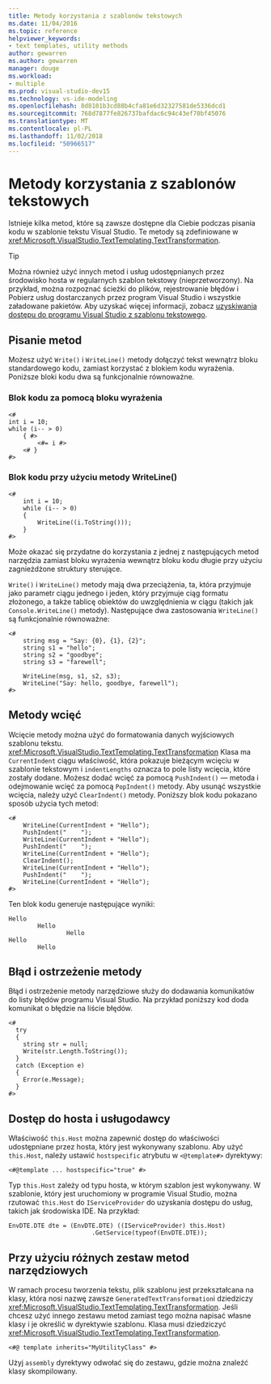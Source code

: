 ```yaml
---
title: Metody korzystania z szablonów tekstowych
ms.date: 11/04/2016
ms.topic: reference
helpviewer_keywords:
- text templates, utility methods
author: gewarren
ms.author: gewarren
manager: douge
ms.workload:
- multiple
ms.prod: visual-studio-dev15
ms.technology: vs-ide-modeling
ms.openlocfilehash: 8d8101b3cd88b4cfa81e6d32327581de5336dcd1
ms.sourcegitcommit: 768d7877fe826737bafdac6c94c43ef70bf45076
ms.translationtype: MT
ms.contentlocale: pl-PL
ms.lasthandoff: 11/02/2018
ms.locfileid: "50966517"
---
```

# <a name="text-template-utility-methods"></a>Metody korzystania z szablonów tekstowych

Istnieje kilka metod, które są zawsze dostępne dla Ciebie podczas pisania kodu w szablonie tekstu Visual Studio. Te metody są zdefiniowane w <xref:Microsoft.VisualStudio.TextTemplating.TextTransformation>.

> [!TIP]
> Można również użyć innych metod i usług udostępnianych przez środowisko hosta w regularnych szablon tekstowy (nieprzetworzony). Na przykład, można rozpoznać ścieżki do plików, rejestrowanie błędów i Pobierz usług dostarczanych przez program Visual Studio i wszystkie załadowane pakietów. Aby uzyskać więcej informacji, zobacz [uzyskiwania dostępu do programu Visual Studio z szablonu tekstowego](/previous-versions/visualstudio/visual-studio-2010/gg604090\(v\=vs.100\)).

## <a name="write-methods"></a>Pisanie metod

Możesz użyć `Write()` i `WriteLine()` metody dołączyć tekst wewnątrz bloku standardowego kodu, zamiast korzystać z blokiem kodu wyrażenia. Poniższe bloki kodu dwa są funkcjonalnie równoważne.

### <a name="code-block-with-an-expression-block"></a>Blok kodu za pomocą bloku wyrażenia

```
<#
int i = 10;
while (i-- > 0)
    { #>
        <#= i #>
    <# }
#>
```

### <a name="code-block-using-writeline"></a>Blok kodu przy użyciu metody WriteLine()

```
<#
    int i = 10;
    while (i-- > 0)
    {
        WriteLine((i.ToString()));
    }
#>
```

Może okazać się przydatne do korzystania z jednej z następujących metod narzędzia zamiast bloku wyrażenia wewnątrz bloku kodu długie przy użyciu zagnieżdżone struktury sterujące.

`Write()` i `WriteLine()` metody mają dwa przeciążenia, ta, która przyjmuje jako parametr ciągu jednego i jeden, który przyjmuje ciąg formatu złożonego, a także tablicę obiektów do uwzględnienia w ciągu (takich jak `Console.WriteLine()` metody). Następujące dwa zastosowania `WriteLine()` są funkcjonalnie równoważne:

```
<#
    string msg = "Say: {0}, {1}, {2}";
    string s1 = "hello";
    string s2 = "goodbye";
    string s3 = "farewell";

    WriteLine(msg, s1, s2, s3);
    WriteLine("Say: hello, goodbye, farewell");
#>
```

## <a name="indentation-methods"></a>Metody wcięć

Wcięcie metody można użyć do formatowania danych wyjściowych szablonu tekstu. <xref:Microsoft.VisualStudio.TextTemplating.TextTransformation> Klasa ma `CurrentIndent` ciągu właściwość, która pokazuje bieżącym wcięciu w szablonie tekstowym i `indentLengths` oznacza to pole listy wcięcia, które zostały dodane. Możesz dodać wcięć za pomocą `PushIndent()` — metoda i odejmowanie wcięć za pomocą `PopIndent()` metody. Aby usunąć wszystkie wcięcia, należy użyć `ClearIndent()` metody. Poniższy blok kodu pokazano sposób użycia tych metod:

```
<#
    WriteLine(CurrentIndent + "Hello");
    PushIndent("    ");
    WriteLine(CurrentIndent + "Hello");
    PushIndent("    ");
    WriteLine(CurrentIndent + "Hello");
    ClearIndent();
    WriteLine(CurrentIndent + "Hello");
    PushIndent("    ");
    WriteLine(CurrentIndent + "Hello");
#>
```

Ten blok kodu generuje następujące wyniki:

```
Hello
        Hello
                Hello
Hello
        Hello
```

## <a name="error-and-warning-methods"></a>Błąd i ostrzeżenie metody

Błąd i ostrzeżenie metody narzędziowe służy do dodawania komunikatów do listy błędów programu Visual Studio. Na przykład poniższy kod doda komunikat o błędzie na liście błędów.

```
<#
  try
  {
    string str = null;
    Write(str.Length.ToString());
  }
  catch (Exception e)
  {
    Error(e.Message);
  }
#>
```

## <a name="access-to-host-and-service-provider"></a>Dostęp do hosta i usługodawcy

Właściwość `this.Host` można zapewnić dostęp do właściwości udostępniane przez hosta, który jest wykonywany szablonu. Aby użyć `this.Host`, należy ustawić `hostspecific` atrybutu w `<@template#>` dyrektywy:

`<#@template ... hostspecific="true" #>`

Typ `this.Host` zależy od typu hosta, w którym szablon jest wykonywany. W szablonie, który jest uruchomiony w programie Visual Studio, można rzutować `this.Host` do `IServiceProvider` do uzyskania dostępu do usług, takich jak środowiska IDE. Na przykład:

```
EnvDTE.DTE dte = (EnvDTE.DTE) ((IServiceProvider) this.Host)
                       .GetService(typeof(EnvDTE.DTE));
```

## <a name="using-a-different-set-of-utility-methods"></a>Przy użyciu różnych zestaw metod narzędziowych

W ramach procesu tworzenia tekstu, plik szablonu jest przekształcana na klasy, która nosi nazwę zawsze `GeneratedTextTransformation`i dziedziczy <xref:Microsoft.VisualStudio.TextTemplating.TextTransformation>. Jeśli chcesz użyć innego zestawu metod zamiast tego można napisać własne klasy i je określić w dyrektywie szablonu. Klasa musi dziedziczyć <xref:Microsoft.VisualStudio.TextTemplating.TextTransformation>.

```
<#@ template inherits="MyUtilityClass" #>
```

Użyj `assembly` dyrektywy odwołać się do zestawu, gdzie można znaleźć klasy skompilowany.